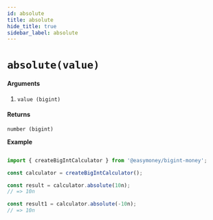 ```yaml
---
id: absolute
title: absolute
hide_title: true
sidebar_label: absolute
---
```



# `absolute(value)`

#### Arguments

1. `value (bigint)` 

#### Returns

`number (bigint)`


**Example**

```js

import { createBigIntCalculator } from '@easymoney/bigint-money';

const calculator = createBigIntCalculator();

const result = calculator.absolute(10n);
// => 10n

const result1 = calculator.absolute(-10n);
// => 10n

```